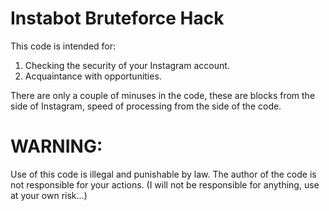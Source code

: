# Instabot Bruteforce Hack

This code is intended for: 
1) Checking the security of your Instagram account. 
2) Acquaintance with opportunities.

There are only a couple of minuses in the code,
 these are blocks from the side of Instagram,
 speed of processing from the side of the code.

# WARNING:
Use of this code is illegal and punishable by law.
The author of the code is not responsible for your actions.
(I will not be responsible for anything, use at your own risk...)
